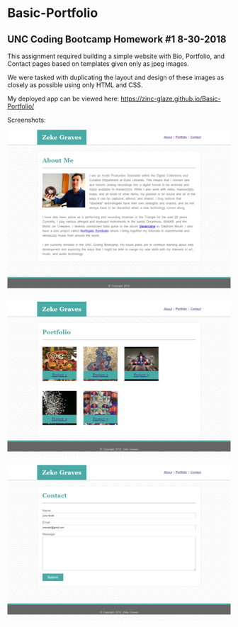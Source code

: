 # Basic-Portfolio
## UNC Coding Bootcamp Homework #1  8-30-2018

This assignment required building a simple website with Bio, Portfolio, and Contact pages based on templates given only as jpeg images. 

We were tasked with duplicating the layout and design of these images as closely as possible using only HTML and CSS.

My deployed app can be viewed here: https://zinc-glaze.github.io/Basic-Portfolio/

Screenshots:

![Bio](screens\screencapture-zinc-glaze-github-io-Basic-Portfolio-index-html-2019-06-27-16_20_24.png)

![Portfolio](screens\screencapture-zinc-glaze-github-io-Basic-Portfolio-portfolio-html-2019-06-27-16_21_04.png)

![Contact](screens\screencapture-zinc-glaze-github-io-Basic-Portfolio-contact-html-2019-06-27-16_21_19.png)


